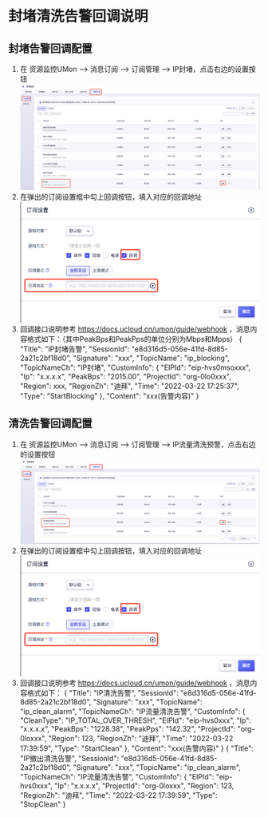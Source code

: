 # 封堵清洗告警回调说明
## 封堵告警回调配置
1. 在 资源监控UMon –> 消息订阅 –> 订阅管理 –> IP封堵，点击右边的设置按钮
![](/images/usecurity/IP封堵.png)
2. 在弹出的订阅设置框中勾上回调按钮，填入对应的回调地址
![](/images/usecurity/订阅设置.png)
3. 回调接口说明参考 https://docs.ucloud.cn/umon/guide/webhook ，消息内容格式如下：（其中PeakBps和PeakPps的单位分别为Mbps和Mpps）
  {
    "Title": "IP封堵告警",
    "SessionId": "e8d316d5-056e-41fd-8d85-2a21c2bf18d0",
    "Signature": "xxx",
    "TopicName": "ip_blocking",
    "TopicNameCh": "IP封堵",
    "CustomInfo": {
      "EIPId": "eip-hvs0msoxxx",
      "Ip": "x.x.x.x",
      "PeakBps": "2015.00",
      "ProjectId": "org-0lo0xxx",
      "Region": xxx,
      "RegionZh": "迪拜",
      "Time": "2022-03-22 17:25:37",
      "Type": "StartBlocking"
    },
    "Content": "xxx(告警内容)"
  }

##	清洗告警回调配置
1. 在 资源监控UMon –> 消息订阅 –> 订阅管理 –> IP流量清洗预警，点击右边的设置按钮
![](/images/usecurity/IP清洗.png)
2. 在弹出的订阅设置框中勾上回调按钮，填入对应的回调地址
![](/images/usecurity/订阅设置.png)
3. 回调接口说明参考 https://docs.ucloud.cn/umon/guide/webhook ，消息内容格式如下： 
  {
    "Title": "IP清洗告警",
    "SessionId": "e8d316d5-056e-41fd-8d85-2a21c2bf18d0",
    "Signature": "xxx",
    "TopicName": "ip_clean_alarm",
    "TopicNameCh": "IP流量清洗告警",
    "CustomInfo": {
      "CleanType": "IP_TOTAL_OVER_THRESH",
      "EIPId": "eip-hvs0xxx",
      "Ip": "x.x.x.x",
      "PeakBps": "1228.38",
      "PeakPps": "142.32",
      "ProjectId": "org-0loxxx",
      "Region": 123,
      "RegionZh": "迪拜",
      "Time": "2022-03-22 17:39:59",
      "Type": "StartClean"
    },
    "Content": "xxx(告警内容)"
  }
  {
    "Title": "IP撤出清洗告警",
    "SessionId": "e8d316d5-056e-41fd-8d85-2a21c2bf18d0",
    "Signature": "xxx",
    "TopicName": "ip_clean_alarm",
    "TopicNameCh": "IP流量清洗告警",
    "CustomInfo": {
      "EIPId": "eip-hvs0xxx",
      "Ip": "x.x.x.x",
      "ProjectId": "org-0loxxx",
      "Region": 123,
      "RegionZh": "迪拜",
      "Time": "2022-03-22 17:39:59",
      "Type": "StopClean"
  }





